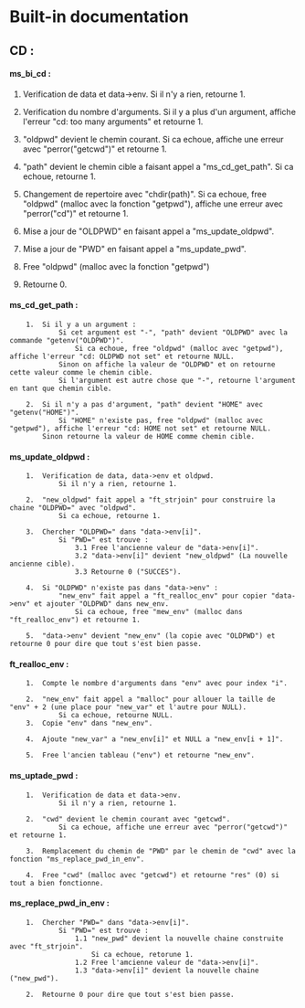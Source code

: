 # Built-in documentation

## CD :

#### ms_bi_cd :
1.	Verification de data et data->env.
			Si il n'y a rien, retourne 1.
		
2.	Verification du nombre d'arguments.
			Si il y a plus d'un argument, affiche l'erreur "cd: too many arguments" et retourne 1.

3. "oldpwd" devient le chemin courant.
			Si ca echoue, affiche une erreur avec "perror("getcwd")" et retourne 1.
		
4.	"path" devient le chemin cible a faisant appel a "ms_cd_get_path".
			Si ca echoue, retourne 1.

5.	Changement de repertoire avec "chdir(path)".
			Si ca echoue, free "oldpwd" (malloc avec la fonction "getpwd"), affiche une erreur avec "perror("cd")" et retourne 1.
		
6.	Mise a jour de "OLDPWD" en faisant appel a "ms_update_oldpwd".

7.	Mise a jour de "PWD" en faisant appel a "ms_update_pwd".

8.	Free "oldpwd" (malloc avec la fonction "getpwd")

9.	Retourne 0.

#### ms_cd_get_path :

		1.	Si il y a un argument :
				Si cet argument est "-", "path" devient "OLDPWD" avec la commande "getenv("OLDPWD")".
					Si ca echoue, free "oldpwd" (malloc avec "getpwd"), affiche l'erreur "cd: OLDPWD not set" et retourne NULL.
				Sinon on affiche la valeur de "OLDPWD" et on retourne cette valeur comme le chemin cible.
				Si l'argument est autre chose que "-", retourne l'argument en tant que chemin cible.

		2.	Si il n'y a pas d'argument, "path" devient "HOME" avec "getenv("HOME")".
				Si "HOME" n'existe pas, free "oldpwd" (malloc avec "getpwd"), affiche l'erreur "cd: HOME not set" et retourne NULL.
			Sinon retourne la valeur de HOME comme chemin cible.

#### ms_update_oldpwd :

		1.	Verification de data, data->env et oldpwd.
				Si il n'y a rien, retourne 1.

		2.	"new_oldpwd" fait appel a "ft_strjoin" pour construire la chaine "OLDPWD=" avec "oldpwd".
				Si ca echoue, retourne 1.

		3.	Chercher "OLDPWD=" dans "data->env[i]".
				Si "PWD=" est trouve :
					3.1	Free l'ancienne valeur de "data->env[i]".
					3.2	"data->env[i]" devient "new_oldpwd" (La nouvelle ancienne cible).
					3.3	Retourne 0 ("SUCCES").

		4.	Si "OLDPWD" n'existe pas dans "data->env" :
				"new_env" fait appel a "ft_realloc_env" pour copier "data->env" et ajouter "OLDPWD" dans new_env.
					Si ca echoue, free "mew_env" (malloc dans "ft_realloc_env") et retourne 1.

		5.	"data->env" devient "new_env" (la copie avec "OLDPWD") et retourne 0 pour dire que tout s'est bien passe.

#### ft_realloc_env :

		1.	Compte le nombre d'arguments dans "env" avec pour index "i".

		2.	"new_env" fait appel a "malloc" pour allouer la taille de "env" + 2 (une place pour "new_var" et l'autre pour NULL).
				Si ca echoue, retourne NULL.
		3.	Copie "env" dans "new_env".

		4.	Ajoute "new_var" a "new_env[i]" et NULL a "new_env[i + 1]".

		5.	Free l'ancien tableau ("env") et retourne "new_env".

#### ms_uptade_pwd :

		1.	Verification de data et data->env.
				Si il n'y a rien, retourne 1.
		
		2.	"cwd" devient le chemin courant avec "getcwd".
				Si ca echoue, affiche une erreur avec "perror("getcwd")" et retourne 1.
		
		3.	Remplacement du chemin de "PWD" par le chemin de "cwd" avec la fonction "ms_replace_pwd_in_env".

		4.	Free "cwd" (malloc avec "getcwd") et retourne "res" (0) si tout a bien fonctionne.

#### ms_replace_pwd_in_env :

		1.	Chercher "PWD=" dans "data->env[i]".
				Si "PWD=" est trouve :
					1.1	"new_pwd" devient la nouvelle chaine construite avec "ft_strjoin".
						Si ca echoue, retorune 1.
					1.2	Free l'amcienne valeur de "data->env[i]".
					1.3	"data->env[i]" devient la nouvelle chaine ("new_pwd").

		2.	Retourne 0 pour dire que tout s'est bien passe.
